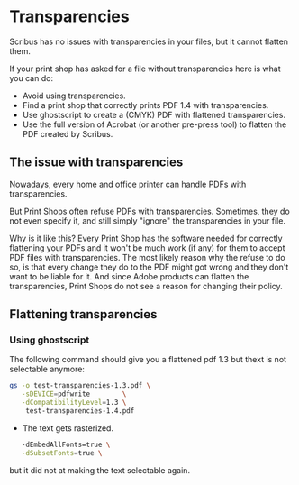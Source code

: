 # Transparencies

Scribus has no issues with transparencies in your files, but it cannot flatten them.

If your print shop has asked for a file without transparencies here is what you can do:

- Avoid using transparencies.
- Find a print shop that correctly prints PDF 1.4 with transparencies.
- Use ghostscript to create a (CMYK) PDF with flattened transparencies.
- Use the full version of Acrobat (or another pre-press tool) to flatten the PDF created by Scribus.

## The issue with transparencies

Nowadays, every home and office printer can handle PDFs with transparencies.

But Print Shops often refuse PDFs with transparencies. Sometimes, they do not even specify it, and still simply "ignore" the transparencies in your file.

Why is it like this? Every Print Shop has the software needed for correctly flattening your PDFs and it won't be much work (if any) for them to accept PDF files with transparencies. The most likely reason why the refuse to do so, is that every change they do to the PDF might got wrong and they don't want to be liable for it. And since Adobe products can flatten the transparencies, Print Shops do not see a reason for changing their policy.

## Flattening transparencies

### Using ghostscript

The following command should give you a flattened pdf 1.3 but thext is not selectable anymore:

```sh
gs -o test-transparencies-1.3.pdf \
   -sDEVICE=pdfwrite        \
   -dCompatibilityLevel=1.3 \
    test-transparencies-1.4.pdf
```

- The text gets rasterized.

```sh
   -dEmbedAllFonts=true \
   -dSubsetFonts=true \
```

but it did not at making the text selectable again.
